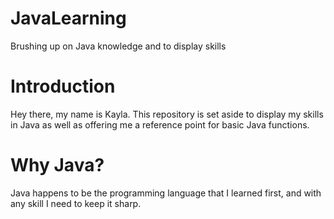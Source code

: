 # JavaLearning
Brushing up on Java knowledge and to display skills

# Introduction
Hey there, my name is Kayla. This repository is set aside to display my skills in Java as well as offering me a reference point for basic Java functions.

# Why Java?
Java happens to be the programming language that I learned first, and with any skill I need to keep it sharp.
